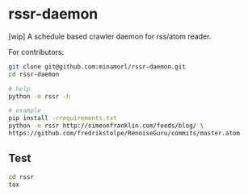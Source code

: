# rssr-daemon

[wip] A schedule based crawler daemon for rss/atom reader.

For contributors:
```sh
git clone git@github.com:minamorl/rssr-daemon.git 
cd rssr-daemon

# help
python -m rssr -h

# example
pip install -rrequirements.txt
python -m rssr http://simeonfranklin.com/feeds/blog/ \
https://github.com/fredrikstolpe/RenoiseGuru/commits/master.atom
```

## Test

```sh
cd rssr
tox
```

